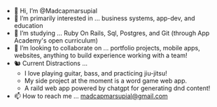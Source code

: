 - 👋 Hi, I’m @Madcapmarsupial
- 👀 I’m primarily interested in ... business systems, app-dev, and education
- 🌱 I’m studying ... Ruby On Rails, Sql, Postgres, and Git (through App Academy's open curriculum)
- 💞️ I’m looking to collaborate on ... portfolio projects, mobile apps, websites, anything to build experience working with a team!
- 🐿️ Current Distractions ...
  * I love playing guitar, bass, and practicing jiu-jitsu!
  *  My side project at the moment is a word game web app.
  *  A raild web app powered by chatgpt for generating dnd content!
- 📫 How to reach me ... madcapmarsupial@gmail.com

<!---
Madcapmarsupial/Madcapmarsupial is a ✨ special ✨ repository because its `README.md` (this file) appears on your GitHub profile.
You can click the Preview link to take a look at your changes.
--->

